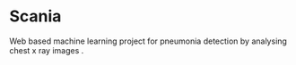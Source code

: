 # Scania

Web based machine learning project for pneumonia detection by analysing chest x ray images .
